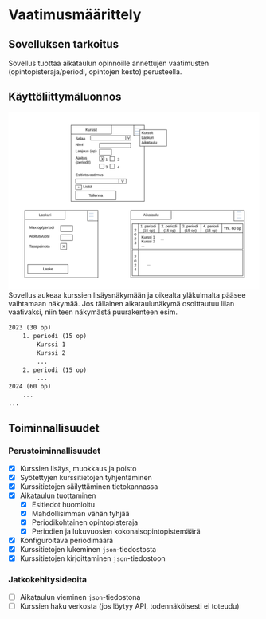 # Vaatimusmäärittely

## Sovelluksen tarkoitus

Sovellus tuottaa aikataulun opinnoille annettujen vaatimusten (opintopisteraja/periodi, opintojen kesto) perusteella.

## Käyttöliittymäluonnos

![Sovelluksen käyttöliittymäluonnos](kuvat/kayttoliittymahahmotelma.svg)
Sovellus aukeaa kurssien lisäysnäkymään ja oikealta yläkulmalta pääsee vaihtamaan näkymää.
Jos tällainen aikataulunäkymä osoittautuu liian vaativaksi, niin teen näkymästä puurakenteen esim.

```txt
2023 (30 op)
    1. periodi (15 op)
        Kurssi 1
        Kurssi 2
        ...
    2. periodi (15 op)
        ...
2024 (60 op)
    ...
...
```

## Toiminnallisuudet

### Perustoiminnallisuudet

- [x] Kurssien lisäys, muokkaus ja poisto
- [x] Syötettyjen kurssitietojen tyhjentäminen
- [x] Kurssitietojen säilyttäminen tietokannassa
- [x] Aikataulun tuottaminen
  - [x] Esitiedot huomioitu
  - [x] Mahdollisimman vähän tyhjää
  - [x] Periodikohtainen opintopisteraja
  - [x] Periodien ja lukuvuosien kokonaisopintopistemäärä
- [x] Konfiguroitava periodimäärä
- [x] Kurssitietojen lukeminen `json`-tiedostosta
- [x] Kurssitietojen kirjoittaminen `json`-tiedostoon

### Jatkokehitysideoita

- [ ] Aikataulun vieminen `json`-tiedostona
- [ ] Kurssien haku verkosta (jos löytyy API, todennäköisesti ei toteudu)
